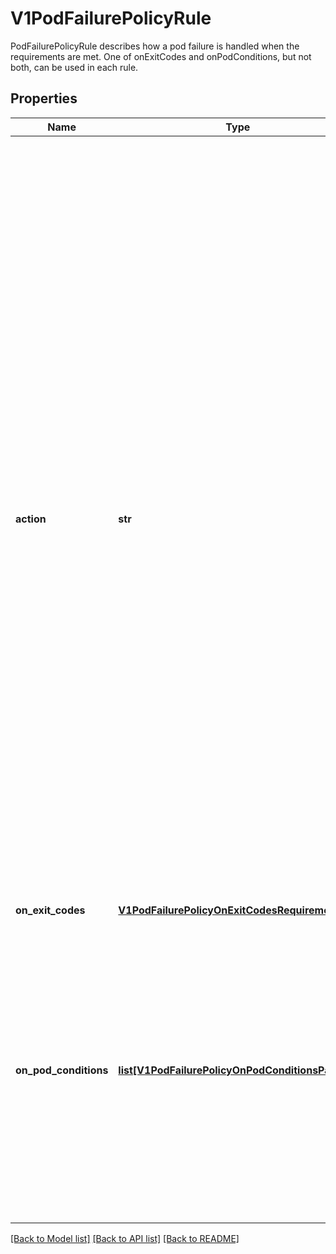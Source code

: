 # V1PodFailurePolicyRule

PodFailurePolicyRule describes how a pod failure is handled when the requirements are met. One of onExitCodes and onPodConditions, but not both, can be used in each rule.
## Properties
Name | Type | Description | Notes
------------ | ------------- | ------------- | -------------
**action** | **str** | Specifies the action taken on a pod failure when the requirements are satisfied. Possible values are:  - FailJob: indicates that the pod&#39;s job is marked as Failed and all   running pods are terminated. - FailIndex: indicates that the pod&#39;s index is marked as Failed and will   not be restarted. - Ignore: indicates that the counter towards the .backoffLimit is not   incremented and a replacement pod is created. - Count: indicates that the pod is handled in the default way - the   counter towards the .backoffLimit is incremented. Additional values are considered to be added in the future. Clients should react to an unknown action by skipping the rule. | 
**on_exit_codes** | [**V1PodFailurePolicyOnExitCodesRequirement**](V1PodFailurePolicyOnExitCodesRequirement.md) |  | [optional] 
**on_pod_conditions** | [**list[V1PodFailurePolicyOnPodConditionsPattern]**](V1PodFailurePolicyOnPodConditionsPattern.md) | Represents the requirement on the pod conditions. The requirement is represented as a list of pod condition patterns. The requirement is satisfied if at least one pattern matches an actual pod condition. At most 20 elements are allowed. | [optional] 

[[Back to Model list]](../README.md#documentation-for-models) [[Back to API list]](../README.md#documentation-for-api-endpoints) [[Back to README]](../README.md)


